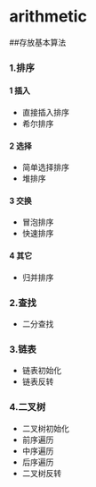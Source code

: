 # arithmetic
##存放基本算法
### 1.排序
#### 1 插入
+ 直接插入排序
+ 希尔排序
#### 2 选择
+ 简单选择排序
+ 堆排序
#### 3 交换
+ 冒泡排序
+ 快速排序
#### 4 其它
+ 归并排序
### 2.查找
+ 二分查找
### 3.链表
+ 链表初始化
+ 链表反转
### 4.二叉树
+ 二叉树初始化
+ 前序遍历
+ 中序遍历
+ 后序遍历
+ 二叉树反转
